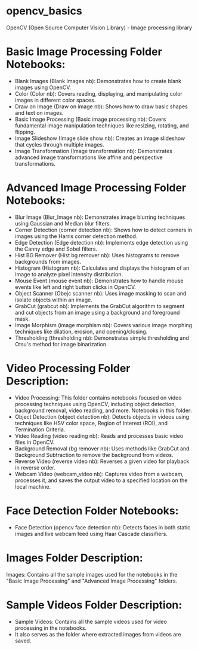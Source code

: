 # opencv_basics
OpenCV (Open Source Computer Vision Library) - Image processing library

# Basic Image Processing Folder Notebooks:
- Blank Images (Blank Images nb): Demonstrates how to create blank images using OpenCV.
- Color (Color nb): Covers reading, displaying, and manipulating color images in different color spaces.
- Draw on Image (Draw on image nb): Shows how to draw basic shapes and text on images.
- Basic Image Processing (Basic image processing nb): Covers fundamental image manipulation techniques like resizing, rotating, and flipping.
- Image Slideshow (Image slide show nb): Creates an image slideshow that cycles through multiple images.
- Image Transformation (Image transformation nb): Demonstrates advanced image transformations like affine and perspective transformations.

# Advanced Image Processing Folder Notebooks:
- Blur Image (Blur_Image nb): Demonstrates image blurring techniques using Gaussian and Median blur filters.
- Corner Detection (corner detection nb): Shows how to detect corners in images using the Harris corner detection method.
- Edge Detection (Edge detection nb): Implements edge detection using the Canny edge and Sobel filters.
- Hist BG Remover (Hist bg remover nb): Uses histograms to remove backgrounds from images.
- Histogram (Histogram nb): Calculates and displays the histogram of an image to analyze pixel intensity distribution.
- Mouse Event (mouse event nb): Demonstrates how to handle mouse events like left and right button clicks in OpenCV.
- Object Scanner (Obejc scanner nb): Uses image masking to scan and isolate objects within an image.
- GrabCut (grabcut nb): Implements the GrabCut algorithm to segment and cut objects from an image using a background and foreground mask.
- Image Morphism (image morphism nb): Covers various image morphing techniques like dilation, erosion, and opening/closing.
- Thresholding (thresholding nb): Demonstrates simple thresholding and Otsu's method for image binarization.

# Video Processing Folder Description:
- Video Processing: This folder contains notebooks focused on video processing techniques using OpenCV, including object detection, background removal, video reading, and more.
Notebooks in this folder:
- Object Detection (object detection nb): Detects objects in videos using techniques like HSV color space, Region of Interest (ROI), and Termination Criteria.
- Video Reading (video reading nb): Reads and processes basic video files in OpenCV.
- Background Removal (bg remover nb): Uses methods like GrabCut and Background Subtraction to remove the background from videos.
- Reverse Video (reverse video nb): Reverses a given video for playback in reverse order.
- Webcam Video (webcam_video nb): Captures video from a webcam, processes it, and saves the output video to a specified location on the local machine.

# Face Detection Folder Notebooks:
- Face Detection (opencv face detection nb): Detects faces in both static images and live webcam feed using Haar Cascade classifiers.

# Images Folder Description:
Images: Contains all the sample images used for the notebooks in the "Basic Image Processing" and "Advanced Image Processing" folders.

# Sample Videos Folder Description:
- Sample Videos: Contains all the sample videos used for video processing in the notebooks. 
- It also serves as the folder where extracted images from videos are saved.

#


